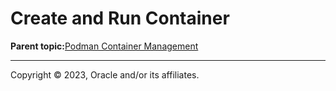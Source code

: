 # Create and Run Container

**Parent topic:**[Podman Container Management](../topics/cockpit-podman_managing_podman_containers.md)

---

Copyright © 2023, Oracle and/or its affiliates.

